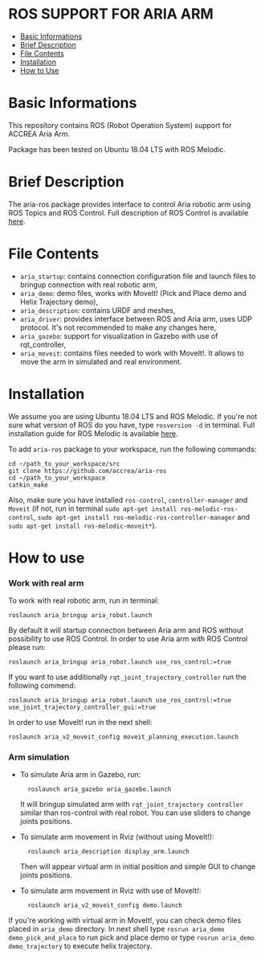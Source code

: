 # ROS SUPPORT FOR ARIA ARM
- [Basic Informations](#Basic-Informations)
- [Brief Description](#Brief-description)
- [File Contents](#File-contents)
- [Installation](#installation)
- [How to Use](#How-to-Use)

# Basic Informations
This repository contains ROS (Robot Operation System) support for ACCREA Aria Arm. 

Package has been tested on Ubuntu 18.04 LTS with ROS Melodic.



# Brief Description
The aria-ros package provides interface to control Aria robotic arm using ROS Topics and ROS Control. Full description of ROS Control is available [here](http://wiki.ros.org/ros_control). 



# File Contents
- `aria_startup`: contains connection configuration file and launch files to bringup connection with real robotic arm,
- `aria_demo`: demo files, works with MoveIt! (Pick and Place demo and Helix Trajectory demo),
- `aria_description`: contains URDF and meshes,
- `aria_driver`: provides interface between ROS and Aria arm, uses UDP protocol. It's not recommended to make any changes here,
- `aria_gazebo`: support for visualization in Gazebo with use of rqt_controller,
- `aria_moveit`: contains files needed to work with MoveIt!. It allows to move the arm in simulated and real environment.

# Installation
We assume you are using Ubuntu 18.04 LTS and ROS Melodic. If you're not sure what version of ROS do you have, type `rosversion -d` in terminal. Full installation guide for ROS Melodic is available [here](http://wiki.ros.org/melodic/Installation/Ubuntu).

To add `aria-ros` package to your workspace, run the following commands:
```
cd ~/path_to_your_workspace/src
git clone https://github.com/accrea/aria-ros
cd ~/path_to_your_workspace
catkin_make
```

Also, make sure you have installed `ros-control`, `controller-manager` and `Moveit` (if not, run in terminal `sudo apt-get install ros-melodic-ros-control`, `sudo apt-get install ros-melodic-ros-controller-manager` and `sudo apt-get install ros-melodic-moveit*`).

# How to use

### Work with real arm
To work with real robotic arm, run in terminal:

    roslaunch aria_bringup aria_robot.launch

By default it will startup connection between Aria arm and ROS without possibility to use ROS Control. In order to use Aria arm with ROS Control please run:

    roslaunch aria_bringup aria_robot.launch use_ros_control:=true

If you want to use additionally `rqt_joint_trajectory_controller`  run the following commend: 

    roslaunch aria_bringup aria_robot.launch use_ros_control:=true use_joint_trajectory_controller_gui:=true

In order to use MoveIt! run in the next shell: 

    roslaunch aria_v2_moveit_config moveit_planning_execution.launch

### Arm simulation

- To simulate Aria arm in Gazebo, run:

        roslaunch aria_gazebo aria_gazebo.launch
    
    It will bringup simulated arm with `rqt_joint_trajectory controller` similar than ros-control with real robot. You can use sliders to change joints positions.


- To simulate arm movement in Rviz (without using MoveIt!):

        roslaunch aria_description display_arm.launch

    Then will appear virtual arm in initial position and simple GUI to change joints positions.

- To simulate arm movement in Rviz with use of MoveIt!:

        roslaunch aria_v2_moveit_config demo.launch
    

If you're working with virtual arm in MoveIt!, you can check demo files placed in `aria_demo` directory. In next shell type `rosrun aria_demo demo_pick_and_place` to run pick and place demo or type `rosrun aria_demo demo_trajectory` to execute helix trajectory. 